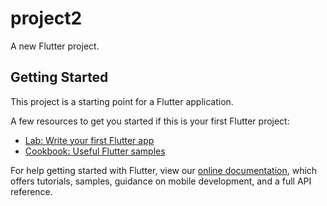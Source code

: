 # project2

A new Flutter project.

## Getting Started

This project is a starting point for a Flutter application.

A few resources to get you started if this is your first Flutter project:

- [Lab: Write your first Flutter app](https://flutter.dev/docs/get-started/codelab)
- [Cookbook: Useful Flutter samples](https://flutter.dev/docs/cookbook)

For help getting started with Flutter, view our
[online documentation](https://flutter.dev/docs), which offers tutorials,
samples, guidance on mobile development, and a full API reference.

<!-- monday 27 - 2nd october

sunday 26th, all startups are to report to the pokuasi campus

hub ceo's and project leads. Arrival on Wednesday 29th

pre selection structure document

see a link and they will use the link to register


media plan before the event
proposed outline for the event
policy recommendations
 -->